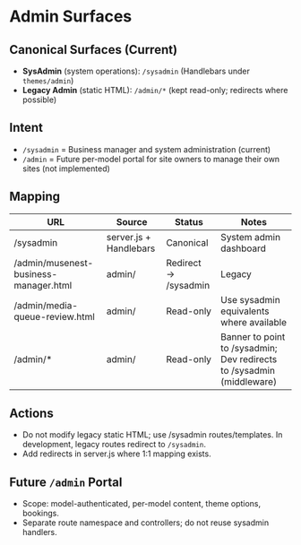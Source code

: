# Admin Surfaces

## Canonical Surfaces (Current)
- **SysAdmin** (system operations): `/sysadmin` (Handlebars under `themes/admin`)
- **Legacy Admin** (static HTML): `/admin/*` (kept read-only; redirects where possible)

## Intent
- `/sysadmin` = Business manager and system administration (current)
- `/admin` = Future per-model portal for site owners to manage their own sites (not implemented)

## Mapping
| URL | Source | Status | Notes |
|-----|--------|--------|-------|
| /sysadmin | server.js + Handlebars | Canonical | System admin dashboard |
| /admin/musenest-business-manager.html | admin/ | Redirect → /sysadmin | Legacy |
| /admin/media-queue-review.html | admin/ | Read-only | Use sysadmin equivalents where available |
| /admin/* | admin/ | Read-only | Banner to point to /sysadmin; Dev redirects to /sysadmin (middleware) |

## Actions
- Do not modify legacy static HTML; use /sysadmin routes/templates. In development, legacy routes redirect to `/sysadmin`.
- Add redirects in server.js where 1:1 mapping exists.

## Future `/admin` Portal
- Scope: model-authenticated, per-model content, theme options, bookings.
- Separate route namespace and controllers; do not reuse sysadmin handlers. 